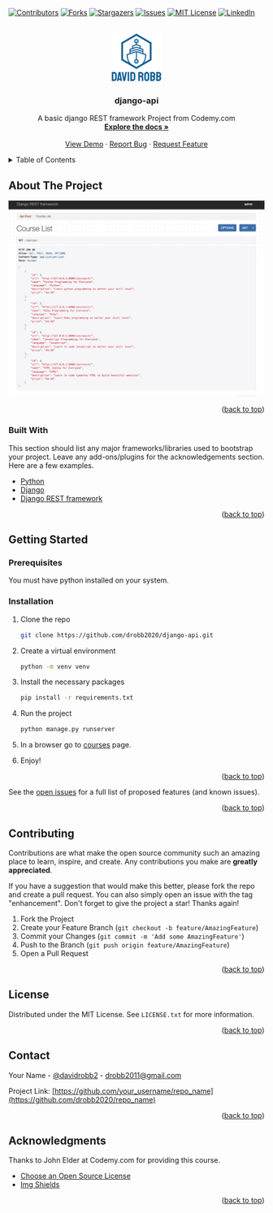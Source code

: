 <div id="top"></div>
<!--
*** Thanks for checking out the Best-README-Template. If you have a suggestion
*** that would make this better, please fork the repo and create a pull request
*** or simply open an issue with the tag "enhancement".
*** Don't forget to give the project a star!
*** Thanks again! Now go create something AMAZING! :D
-->

<!-- PROJECT SHIELDS -->
<!--
*** I'm using markdown "reference style" links for readability.
*** Reference links are enclosed in brackets [ ] instead of parentheses ( ).
*** See the bottom of this document for the declaration of the reference variables
*** for contributors-url, forks-url, etc. This is an optional, concise syntax you may use.
*** https://www.markdownguide.org/basic-syntax/#reference-style-links
-->

[![Contributors][contributors-shield]][contributors-url]
[![Forks][forks-shield]][forks-url]
[![Stargazers][stars-shield]][stars-url]
[![Issues][issues-shield]][issues-url]
[![MIT License][license-shield]][license-url]
[![LinkedIn][linkedin-shield]][linkedin-url]

<!-- PROJECT LOGO -->
<br />
<div align="center">
  <a href="https://github.com/drobb2020/django-api">
    <img src="images/logo.png" alt="Logo" width="100">
  </a>

  <h3 align="center">django-api</h3>

  <p align="center">
    A basic django REST framework Project from Codemy.com
    <br />
    <a href="https://github.com/drobb2020/django-api"><strong>Explore the docs »</strong></a>
    <br />
    <br />
    <a href="https://github.com/drobb2020/django-api">View Demo</a>
    ·
    <a href="https://github.com/drobb2020/django-api/issues">Report Bug</a>
    ·
    <a href="https://github.com/drobb2020/django-api/issues">Request Feature</a>
  </p>
</div>

<!-- TABLE OF CONTENTS -->
<details>
  <summary>Table of Contents</summary>
  <ol>
    <li>
      <a href="#about-the-project">About The Project</a>
      <ul>
        <li><a href="#built-with">Built With</a></li>
      </ul>
    </li>
    <li>
      <a href="#getting-started">Getting Started</a>
      <ul>
        <li><a href="#prerequisites">Prerequisites</a></li>
        <li><a href="#installation">Installation</a></li>
      </ul>
    </li>
    <li><a href="#contributing">Contributing</a></li>
    <li><a href="#license">License</a></li>
    <li><a href="#contact">Contact</a></li>
    <li><a href="#acknowledgments">Acknowledgments</a></li>
  </ol>
</details>

<!-- ABOUT THE PROJECT -->

## About The Project

[![Product Name Screen Shot][product-screenshot]](https://example.com)

<p align="right">(<a href="#top">back to top</a>)</p>

### Built With

This section should list any major frameworks/libraries used to bootstrap your project. Leave any add-ons/plugins for the acknowledgements section. Here are a few examples.

- [Python](https://python.org)
- [Django](https://www.djangoproject.com/)
- [Django REST framework](https://www.django-rest-framework.org/)

<p align="right">(<a href="#top">back to top</a>)</p>

<!-- GETTING STARTED -->

## Getting Started

### Prerequisites

You must have python installed on your system.

### Installation

1. Clone the repo

   ```sh
   git clone https://github.com/drobb2020/django-api.git
   ```

2. Create a virtual environment

   ```sh
   python -m venv venv
   ```

3. Install the necessary packages

   ```sh
   pip install -r requirements.txt
   ```

4. Run the project

   ```sh
   python manage.py runserver
   ```

5. In a browser go to [courses](http://127.0.0.1:8000/courses) page.

6. Enjoy!

<p align="right">(<a href="#top">back to top</a>)</p>

See the [open issues](https://github.com/drobb2020/django-api/issues) for a full list of proposed features (and known issues).

<p align="right">(<a href="#top">back to top</a>)</p>

<!-- CONTRIBUTING -->

## Contributing

Contributions are what make the open source community such an amazing place to learn, inspire, and create. Any contributions you make are **greatly appreciated**.

If you have a suggestion that would make this better, please fork the repo and create a pull request. You can also simply open an issue with the tag "enhancement".
Don't forget to give the project a star! Thanks again!

1. Fork the Project
2. Create your Feature Branch (`git checkout -b feature/AmazingFeature`)
3. Commit your Changes (`git commit -m 'Add some AmazingFeature'`)
4. Push to the Branch (`git push origin feature/AmazingFeature`)
5. Open a Pull Request

<p align="right">(<a href="#top">back to top</a>)</p>

<!-- LICENSE -->

## License

Distributed under the MIT License. See `LICENSE.txt` for more information.

<p align="right">(<a href="#top">back to top</a>)</p>

<!-- CONTACT -->

## Contact

Your Name - [@davidrobb2](https://twitter.com/davidrobb2) - drobb2011@gmail.com

Project Link: [https://github.com/your_username/repo_name](https://github.com/drobb2020/repo_name)

<p align="right">(<a href="#top">back to top</a>)</p>

<!-- ACKNOWLEDGMENTS -->

## Acknowledgments

Thanks to John Elder at Codemy.com for providing this course.

- [Choose an Open Source License](https://choosealicense.com)
- [Img Shields](https://shields.io)

<p align="right">(<a href="#top">back to top</a>)</p>

<!-- MARKDOWN LINKS & IMAGES -->
<!-- https://www.markdownguide.org/basic-syntax/#reference-style-links -->

[contributors-shield]: https://img.shields.io/github/contributors/drobb2020/django-api.svg?style=for-the-badge
[contributors-url]: https://github.com/drobb2020/django-api/graphs/contributors
[forks-shield]: https://img.shields.io/github/forks/drobb2020/django-api.svg?style=for-the-badge
[forks-url]: https://github.com/drobb2020/django-api/network/members
[stars-shield]: https://img.shields.io/github/stars/drobb2020/django-api.svg?style=for-the-badge
[stars-url]: https://github.com/drobb2020/django-api/stargazers
[issues-shield]: https://img.shields.io/github/issues/drobb2020/django-api.svg?style=for-the-badge
[issues-url]: https://github.com/drobb2020/django-api/issues
[license-shield]: https://img.shields.io/github/license/drobb2020/django-api.svg?style=for-the-badge
[license-url]: https://github.com/drobb2020/django-api/blob/master/LICENSE.txt
[linkedin-shield]: https://img.shields.io/badge/-LinkedIn-black.svg?style=for-the-badge&logo=linkedin&colorB=555
[linkedin-url]: https://linkedin.com/in/othneildrew
[product-screenshot]: images/screenshot.png
